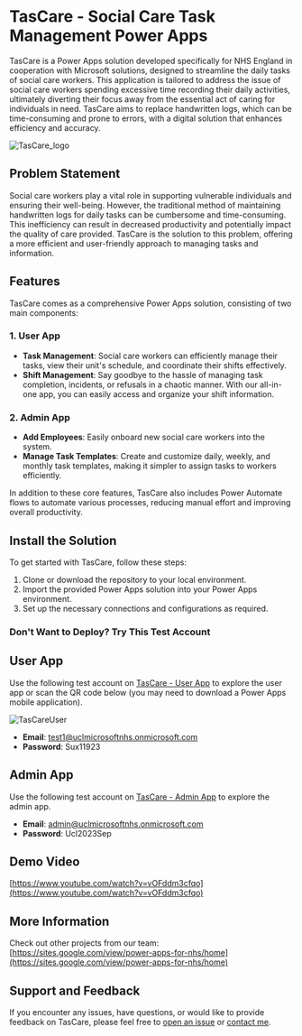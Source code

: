 # TasCare - Social Care Task Management Power Apps

TasCare is a Power Apps solution developed specifically for NHS England in cooperation with Microsoft solutions, designed to streamline the daily tasks of social care workers. This application is tailored to address the issue of social care workers spending excessive time recording their daily activities, ultimately diverting their focus away from the essential act of caring for individuals in need. TasCare aims to replace handwritten logs, which can be time-consuming and prone to errors, with a digital solution that enhances efficiency and accuracy.

![TasCare_logo](https://github.com/c20chin/tascare/assets/60973182/9d0547ca-8803-402f-9fad-1b69449c6987)




## Problem Statement

Social care workers play a vital role in supporting vulnerable individuals and ensuring their well-being. However, the traditional method of maintaining handwritten logs for daily tasks can be cumbersome and time-consuming. This inefficiency can result in decreased productivity and potentially impact the quality of care provided. TasCare is the solution to this problem, offering a more efficient and user-friendly approach to managing tasks and information.

## Features

TasCare comes as a comprehensive Power Apps solution, consisting of two main components:

### 1. User App
- **Task Management**: Social care workers can efficiently manage their tasks, view their unit's schedule, and coordinate their shifts effectively.
- **Shift Management**: Say goodbye to the hassle of managing task completion, incidents, or refusals in a chaotic manner. With our all-in-one app, you can easily access and organize your shift information.

### 2. Admin App
- **Add Employees**: Easily onboard new social care workers into the system.
- **Manage Task Templates**: Create and customize daily, weekly, and monthly task templates, making it simpler to assign tasks to workers efficiently.

In addition to these core features, TasCare also includes Power Automate flows to automate various processes, reducing manual effort and improving overall productivity.

## Install the Solution

To get started with TasCare, follow these steps:

1. Clone or download the repository to your local environment.
2. Import the provided Power Apps solution into your Power Apps environment.
3. Set up the necessary connections and configurations as required.


### Don't Want to Deploy? Try This Test Account

## User App

Use the following test account on [TasCare - User App](https://apps.powerapps.com/play/e/default-aea48856-3e55-45be-ba30-15334fd23af9/a/01967e1a-558a-4713-baa0-33d3822a39a2?tenantId=aea48856-3e55-45be-ba30-15334fd23af9&hint=f0b0d878-fe13-4770-a184-1c13b214d576&sourcetime=1694695764040) to explore the user app or scan the QR code below (you may need to download a Power Apps mobile application).

![TasCareUser](https://github.com/c20chin/tascare/assets/60973182/d3fc6ac4-2943-4f19-bad9-f7cf87d05120)


- **Email**: test1@uclmicrosoftnhs.onmicrosoft.com
- **Password**: Sux11923


## Admin App

Use the following test account on [TasCare - Admin App](https://apps.powerapps.com/play/e/default-aea48856-3e55-45be-ba30-15334fd23af9/a/b3083baf-b654-44aa-a299-1181dd4e1938?tenantId=aea48856-3e55-45be-ba30-15334fd23af9&hint=1943d8ed-e063-4cef-92f9-49cdeb71e73d&sourcetime=1694696983958) to explore the admin app.


- **Email**: admin@uclmicrosoftnhs.onmicrosoft.com
- **Password**: Ucl2023Sep




## Demo Video
[https://www.youtube.com/watch?v=vOFddm3cfqo](https://www.youtube.com/watch?v=vOFddm3cfqo)


## More Information
Check out other projects from our team: [https://sites.google.com/view/power-apps-for-nhs/home](https://sites.google.com/view/power-apps-for-nhs/home)


## Support and Feedback

If you encounter any issues, have questions, or would like to provide feedback on TasCare, please feel free to [open an issue](https://github.com/c20chin/issues) or [contact me](mailto:c20chin@gmail.com). 

